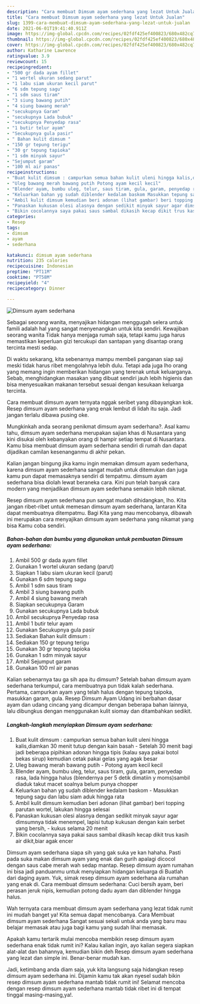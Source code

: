 ```yaml
---
description: "Cara membuat Dimsum ayam sederhana yang lezat Untuk Jualan"
title: "Cara membuat Dimsum ayam sederhana yang lezat Untuk Jualan"
slug: 1399-cara-membuat-dimsum-ayam-sederhana-yang-lezat-untuk-jualan
date: 2021-06-01T19:41:40.911Z
image: https://img-global.cpcdn.com/recipes/02fdf425ef400823/680x482cq70/dimsum-ayam-sederhana-foto-resep-utama.jpg
thumbnail: https://img-global.cpcdn.com/recipes/02fdf425ef400823/680x482cq70/dimsum-ayam-sederhana-foto-resep-utama.jpg
cover: https://img-global.cpcdn.com/recipes/02fdf425ef400823/680x482cq70/dimsum-ayam-sederhana-foto-resep-utama.jpg
author: Katharine Lawrence
ratingvalue: 3.9
reviewcount: 15
recipeingredient:
- "500 gr dada ayam fillet"
- "1 wortel ukuran sedang parut"
- "1 labu siam ukuran kecil parut"
- "6 sdm tepung sagu"
- "1 sdm saus tiram"
- "3 siung bawang putih"
- "4 siung bawang merah"
- "secukupnya Garam"
- "secukupnya Lada bubuk"
- "secukupnya Penyedap rasa"
- "1 butir telur ayam"
- "Secukupnya gula pasir"
- " Bahan kulit dimsum "
- "150 gr tepung terigu"
- "30 gr tepung tapioka"
- "1 sdm minyak sayur"
- "Sejumput garam"
- "100 ml air panas"
recipeinstructions:
- "Buat kulit dimsum : campurkan semua bahan kulit uleni hingga kalis,diamkan 30 menit tutup dengan kain basah Setelah 30 menit bagi jadi beberapa pipihkan adonan hingga tipis (kalau saya pakai botol bekas sirup) kemudian cetak pakai gelas yang agak besar"
- "Uleg bawang merah bawang putih Potong ayam kecil kecil"
- "Blender ayam, bumbu uleg, telur, saus tiram, gula, garam, penyedap rasa, lada hingga halus (blendernya per 5 detik dimatiin y moms)sambil diaduk takut macet soalnya belum punya chopper"
- "Keluarkan bahan yg sudah diblender kedalam baskom Masukkan tepung sagu dan labu siam aduk hingga rata"
- "Ambil kulit dimsum kemudian beri adonan (lihat gambar) beri topping parutan wortel, lakukan hingga selesai"
- "Panaskan kukusan olesi alasnya dengan sedikit minyak sayur agar dimsumnya tidak menempel, lapisi tutup kukusan dengan kain serbet yang bersih, kukus selama 20 menit"
- "Bikin cocolannya saya pakai saus sambal dikasih kecap dikit trus kasih air dikit,biar agak encer"
categories:
- Resep
tags:
- dimsum
- ayam
- sederhana

katakunci: dimsum ayam sederhana 
nutrition: 235 calories
recipecuisine: Indonesian
preptime: "PT11M"
cooktime: "PT58M"
recipeyield: "4"
recipecategory: Dinner

---
```



![Dimsum ayam sederhana](https://img-global.cpcdn.com/recipes/02fdf425ef400823/680x482cq70/dimsum-ayam-sederhana-foto-resep-utama.jpg)

Sebagai seorang wanita, menyajikan hidangan menggugah selera untuk famili adalah hal yang sangat menyenangkan untuk kita sendiri. Kewajiban seorang  wanita Tidak hanya menjaga rumah saja, tetapi kamu juga harus memastikan keperluan gizi tercukupi dan santapan yang disantap orang tercinta mesti sedap.

Di waktu  sekarang, kita sebenarnya mampu membeli panganan siap saji meski tidak harus ribet mengolahnya lebih dulu. Tetapi ada juga lho orang yang memang ingin memberikan hidangan yang terenak untuk keluarganya. Sebab, menghidangkan masakan yang dibuat sendiri jauh lebih higienis dan bisa menyesuaikan makanan tersebut sesuai dengan kesukaan keluarga tercinta. 

Cara membuat dimsum ayam ternyata nggak seribet yang dibayangkan kok. Resep dimsum ayam sederhana yang enak lembut di lidah itu saja. Jadi jangan terlalu dibawa pusing oke.

Mungkinkah anda seorang penikmat dimsum ayam sederhana?. Asal kamu tahu, dimsum ayam sederhana merupakan sajian khas di Nusantara yang kini disukai oleh kebanyakan orang di hampir setiap tempat di Nusantara. Kamu bisa membuat dimsum ayam sederhana sendiri di rumah dan dapat dijadikan camilan kesenanganmu di akhir pekan.

Kalian jangan bingung jika kamu ingin memakan dimsum ayam sederhana, karena dimsum ayam sederhana sangat mudah untuk ditemukan dan juga kamu pun dapat memasaknya sendiri di tempatmu. dimsum ayam sederhana bisa diolah lewat beraneka cara. Kini pun telah banyak cara modern yang menjadikan dimsum ayam sederhana semakin lebih nikmat.

Resep dimsum ayam sederhana pun sangat mudah dihidangkan, lho. Kita jangan ribet-ribet untuk memesan dimsum ayam sederhana, lantaran Kita dapat membuatnya ditempatmu. Bagi Kita yang mau mencobanya, dibawah ini merupakan cara menyajikan dimsum ayam sederhana yang nikamat yang bisa Kamu coba sendiri.

<!--inarticleads1-->

##### Bahan-bahan dan bumbu yang digunakan untuk pembuatan Dimsum ayam sederhana:

1. Ambil 500 gr dada ayam fillet
1. Gunakan 1 wortel ukuran sedang (parut)
1. Siapkan 1 labu siam ukuran kecil (parut)
1. Gunakan 6 sdm tepung sagu
1. Ambil 1 sdm saus tiram
1. Ambil 3 siung bawang putih
1. Ambil 4 siung bawang merah
1. Siapkan secukupnya Garam
1. Gunakan secukupnya Lada bubuk
1. Ambil secukupnya Penyedap rasa
1. Ambil 1 butir telur ayam
1. Gunakan Secukupnya gula pasir
1. Sediakan  Bahan kulit dimsum :
1. Sediakan 150 gr tepung terigu
1. Gunakan 30 gr tepung tapioka
1. Gunakan 1 sdm minyak sayur
1. Ambil Sejumput garam
1. Gunakan 100 ml air panas


Kalian sebenarnya tau ga sih apa itu dimsum? Setelah bahan dimsum ayam sederhana terkumpul, cara membuatnya pun tidak kalah sederhana. Pertama, campurkan ayam yang telah halus dengan tepung taipoka, masukkan garam, gula. Resep Dimsum Ayam Udang ini berbahan dasar ayam dan udang cincang yang dicampur dengan beberapa bahan lainnya, lalu dibungkus dengan menggunakan kulit siomay dan ditambahkan sedikit. 

<!--inarticleads2-->

##### Langkah-langkah menyiapkan Dimsum ayam sederhana:

1. Buat kulit dimsum : campurkan semua bahan kulit uleni hingga kalis,diamkan 30 menit tutup dengan kain basah - Setelah 30 menit bagi jadi beberapa pipihkan adonan hingga tipis (kalau saya pakai botol bekas sirup) kemudian cetak pakai gelas yang agak besar
1. Uleg bawang merah bawang putih - Potong ayam kecil kecil
1. Blender ayam, bumbu uleg, telur, saus tiram, gula, garam, penyedap rasa, lada hingga halus (blendernya per 5 detik dimatiin y moms)sambil diaduk takut macet soalnya belum punya chopper
1. Keluarkan bahan yg sudah diblender kedalam baskom - Masukkan tepung sagu dan labu siam aduk hingga rata
1. Ambil kulit dimsum kemudian beri adonan (lihat gambar) beri topping parutan wortel, lakukan hingga selesai
1. Panaskan kukusan olesi alasnya dengan sedikit minyak sayur agar dimsumnya tidak menempel, lapisi tutup kukusan dengan kain serbet yang bersih, - kukus selama 20 menit
1. Bikin cocolannya saya pakai saus sambal dikasih kecap dikit trus kasih air dikit,biar agak encer


Dimsum ayam sederhana siapa sih yang gak suka ye kan hahaha. Pasti pada suka makan dimsum ayam yang enak dan gurih apalagi dicocol dengan saus cabe merah wah sedap mantap. Resep dimsum ayam rumahan ini bisa jadi panduanmu untuk menyiapkan hidangan keluarga di Buatlah dari daging ayam. Yuk, simak resep dimsum ayam sederhana ala rumahan yang enak di. Cara membuat dimsum sederhana: Cuci bersih ayam, beri perasan jeruk nipis, kemudian potong dadu ayam dan diblender hingga halus. 

Wah ternyata cara membuat dimsum ayam sederhana yang lezat tidak rumit ini mudah banget ya! Kita semua dapat mencobanya. Cara Membuat dimsum ayam sederhana Sangat sesuai sekali untuk anda yang baru mau belajar memasak atau juga bagi kamu yang sudah lihai memasak.

Apakah kamu tertarik mulai mencoba membikin resep dimsum ayam sederhana enak tidak rumit ini? Kalau kalian ingin, ayo kalian segera siapkan alat-alat dan bahannya, kemudian bikin deh Resep dimsum ayam sederhana yang lezat dan simple ini. Benar-benar mudah kan. 

Jadi, ketimbang anda diam saja, yuk kita langsung saja hidangkan resep dimsum ayam sederhana ini. Dijamin kamu tak akan nyesel sudah bikin resep dimsum ayam sederhana mantab tidak rumit ini! Selamat mencoba dengan resep dimsum ayam sederhana mantab tidak ribet ini di tempat tinggal masing-masing,ya!.


